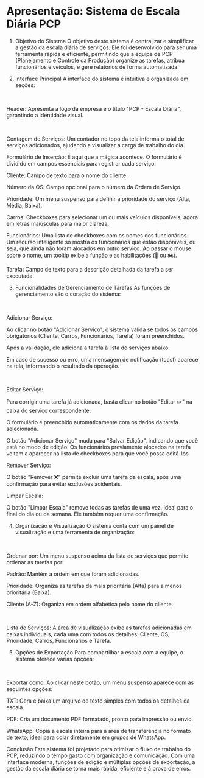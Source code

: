 # Apresentação: Sistema de Escala Diária PCP

1. Objetivo do Sistema
O objetivo deste sistema é centralizar e simplificar a gestão da escala diária de serviços. Ele foi desenvolvido para ser uma ferramenta rápida e eficiente, permitindo que a equipe de PCP (Planejamento e Controle da Produção) organize as tarefas, atribua funcionários e veículos, e gere relatórios de forma automatizada.

2. Interface Principal
A interface do sistema é intuitiva e organizada em seções:
<br>

Header: Apresenta a logo da empresa e o título "PCP - Escala Diária", garantindo a identidade visual.

<br>

Contagem de Serviços: Um contador no topo da tela informa o total de serviços adicionados, ajudando a visualizar a carga de trabalho do dia.
<br>

Formulário de Inserção: É aqui que a mágica acontece. O formulário é dividido em campos essenciais para registrar cada serviço:

Cliente: Campo de texto para o nome do cliente.

Número da OS: Campo opcional para o número da Ordem de Serviço.

Prioridade: Um menu suspenso para definir a prioridade do serviço (Alta, Média, Baixa).

Carros: Checkboxes para selecionar um ou mais veículos disponíveis, agora em letras maiúsculas para maior clareza.

Funcionários: Uma lista de checkboxes com os nomes dos funcionários. Um recurso inteligente só mostra os funcionários que estão disponíveis, ou seja, que ainda não foram alocados em outro serviço. Ao passar o mouse sobre o nome, um tooltip exibe a função e as habilitações (🚗 ou 🏍️).

Tarefa: Campo de texto para a descrição detalhada da tarefa a ser executada.

3. Funcionalidades de Gerenciamento de Tarefas
As funções de gerenciamento são o coração do sistema:
<br>

Adicionar Serviço:

Ao clicar no botão "Adicionar Serviço", o sistema valida se todos os campos obrigatórios (Cliente, Carros, Funcionários, Tarefa) foram preenchidos.

Após a validação, ele adiciona a tarefa à lista de serviços abaixo.

Em caso de sucesso ou erro, uma mensagem de notificação (toast) aparece na tela, informando o resultado da operação.

<br>

Editar Serviço:

Para corrigir uma tarefa já adicionada, basta clicar no botão "Editar ✏️" na caixa do serviço correspondente.

O formulário é preenchido automaticamente com os dados da tarefa selecionada.

O botão "Adicionar Serviço" muda para "Salvar Edição", indicando que você está no modo de edição. Os funcionários previamente alocados na tarefa voltam a aparecer na lista de checkboxes para que você possa editá-los.
<br>

Remover Serviço:

O botão "Remover ❌" permite excluir uma tarefa da escala, após uma confirmação para evitar exclusões acidentais.
<br>

Limpar Escala:

O botão "Limpar Escala" remove todas as tarefas de uma vez, ideal para o final do dia ou da semana. Ele também requer uma confirmação.

4. Organização e Visualização
O sistema conta com um painel de visualização e uma ferramenta de organização:
<br>

Ordenar por: Um menu suspenso acima da lista de serviços que permite ordenar as tarefas por:

Padrão: Mantém a ordem em que foram adicionadas.

Prioridade: Organiza as tarefas da mais prioritária (Alta) para a menos prioritária (Baixa).

Cliente (A-Z): Organiza em ordem alfabética pelo nome do cliente.

<br>

Lista de Serviços: A área de visualização exibe as tarefas adicionadas em caixas individuais, cada uma com todos os detalhes: Cliente, OS, Prioridade, Carros, Funcionários e Tarefa.

5. Opções de Exportação
Para compartilhar a escala com a equipe, o sistema oferece várias opções:
<br>

Exportar como: Ao clicar neste botão, um menu suspenso aparece com as seguintes opções:

TXT: Gera e baixa um arquivo de texto simples com todos os detalhes da escala.

PDF: Cria um documento PDF formatado, pronto para impressão ou envio.

WhatsApp: Copia a escala inteira para a área de transferência no formato de texto, ideal para colar diretamente em grupos de WhatsApp.

Conclusão
Este sistema foi projetado para otimizar o fluxo de trabalho do PCP, reduzindo o tempo gasto com organização e comunicação. Com uma interface moderna, funções de edição e múltiplas opções de exportação, a gestão da escala diária se torna mais rápida, eficiente e à prova de erros.
